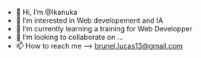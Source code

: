 - 👋 Hi, I’m @Ikanuka
- 👀 I’m interested in Web developement and IA
- 🌱 I’m currently learning a training for Web Developper 
- 💞️ I’m looking to collaborate on ...
- 📫 How to reach me --> brunel.lucas13@gmail.com

<!---
Ikanuka/Ikanuka is a ✨ special ✨ repository because its `README.md` (this file) appears on your GitHub profile.
You can click the Preview link to take a look at your changes.
--->
